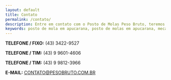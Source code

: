 ```yaml
---
layout: default
title: Contato
permalink: /contato/
description: Entre em contato com o Posto de Molas Peso Bruto, teremos o maior prazer em atende-lo.
keywords: posto de mola em apucarana, posto de molas em apucarana, mecanica pesada em apucarana, mecanica de caminhoes em apucarana, mecanica de caminhao em apucarana, peças para caminhao em apucarana, peças para caminhoes em apucarana, assistencia tecnica scania em apucarana, assistencia tecnica volvo em apucarana, assistencia tecnica mercedes em apucarana, assistencia tecnica randon em apucarana, assistencia tecnica guerra em apucarana, reforma de caminhao em apucarana, reforma de caminhoes em apucarana, eixo de caminhao em apucarana,  tampa de caminhao em apucarana, caminhao em apucarana, caminhoes em apucarana,
---
```

<p><b>TELEFONE / FIXO:</b> (43) 3422-9527</p>
<p><b>TELEFONE / TIM:</b> (43) 9 9601-4606</p>
<p><b>TELEFONE / TIM:</b> (43) 9 9812-3966</p>
<p><b>E-MAIL:</b> <a href="mailto:contato@pesobruto.com.br">CONTATO@PESOBRUTO.COM.BR</a></p>